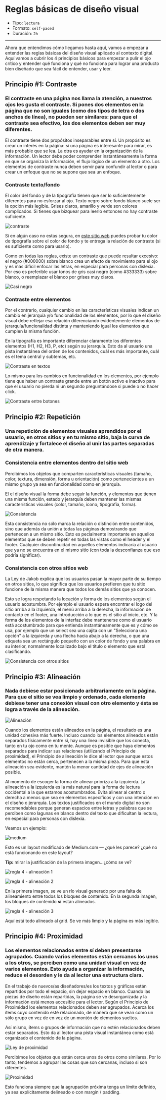 # Reglas básicas de diseño visual

- Tipo: `lectura`
- Formato: `self-paced`
- Duración: `2h`

***

Ahora que entendimos cómo llegamos hasta aquí, vamos a empezar a entender las reglas básicas del diseño visual aplicado al contexto digital. Aquí vamos a cubrir los 4 principios básicos para empezar a pulir el ojo crítico y entender qué funciona y qué no funciona para lograr una producto bien diseñado que sea fácil de entender, usar y leer.

## Principio #1: Contraste

### El contraste en una página nos llama la atención, a nuestros ojos les gusta el contraste. Si pones dos elementos en la página que no son iguales (como dos tipos de letra o dos anchos de línea), no pueden ser similares: para que el contraste sea efectivo, los dos elementos deben ser muy diferentes.

El contraste tiene dos propósitos inseparables entre sí. Un propósito es crear un interés en la página: si una página es interesante para mirar, es más probable que se lea. La otra es ayudar en la organización de la información. Un lector debe poder comprender instantáneamente la forma en que se organiza la información, el flujo lógico de un elemento a otro. Los elementos de contraste nunca deben servir para confundir al lector o para crear un enfoque que no se supone que sea un enfoque.

### Contraste texto/fondo

El color del fondo y de la tipografía tienen que ser lo suficientemente
diferentes para no esforzar al ojo. Texto negro sobre fondo blanco suele ser la
opción más legible. Grises claros, amarillo y verde son colores complicados. Si
tienes que bizquear para leerlo entonces no hay contraste suficiente.

![contraste](https://i.ibb.co/XjkK0S9/Artboard-Copy-4.png)

Si en algún caso no estas segura, en [este sitio web](webaim.org/resources/contrastchecker) puedes probar tu color de tipografía sobre el color de fondo y te entrega la relación de contraste (si es suficiente como para usarlo).

Como en todas las reglas, existe un contraste que puede resultar excesivo: el negro (#000000) sobre blanco crea un efecto de movimiento para el ojo y es más difícil enfocar las letras, en especial para personas con dislexia. Por eso es preferible usar tonos de gris casi negro (como #333333) sobre blanco, o reemplazar el blanco por grises muy claros.

![Casi negro](https://i.ibb.co/9TwVKD4/Artboard-Copy-5.png)

### Contraste entre elementos
Por el contrario, cualquier cambio en las características visuales indican un cambio en jerarquía y/o funcionalidad de los elementos, por lo que el diseño visual debe reflejar esa relación diferenciando evidentemente elementos de jerarquía/funcionalidad distinta y manteniendo igual los elementos que cumplen la misma función.

En la tipografía es importante diferenciar claramente los diferentes elementos (H1, H2, H3, P, etc) según su jerarquía. Esto da al usuario una pista instantánea del orden de los contenidos, cuál es más importante, cuál es el tema central y subtemas, etc.

![Contraste en textos](https://i.ibb.co/5GmXPRb/Artboard.png)

Lo mismo para los cambios en funcionalidad en los elementos, por ejemplo tiene que haber un contraste grande entre un botón activo e inactivo para que el usuario no pierda ni un segundo preguntándose si puede o no hacer click.

![Contraste entre botones](https://i.ibb.co/HT5bFpW/Artboard-Copy-3.png)

## Principio #2: Repetición

### Una repetición de elementos visuales aprendidos por el usuario, en otros sitios y en tu mismo sitio, baja la curva de aprendizaje y fortalece el diseño al unir las partes separadas de otra manera.

### Consistencia entre elementos dentro del sitio web

Percibimos los objetos que comparten características visuales (tamaño, color, textura, dimensión, forma u orientación) como pertenecientes a un mismo grupo ya sea en funcionalidad como en jerarquía. 

El el diseño visual la forma debe seguir la función, y elementos que tienen una misma función, estado y jerarquía deben mantener las mismas características visuales (color, tamaño, icono, tipografía, forma).

![Consistencia](https://cdn.pbrd.co/images/HSD6eRY.png)

Esta consistencia no sólo marca la relación o distinción entre contenidos, sino que además da unión a todas las páginas demostrando que pertenecen a un mismo sitio. Esto es pecialmente importante en aquellos elementos que se deben repetir en todas las vistas como el header y el footer. Cualquier discontinuidad en aquellos elementos indicaría al usuario que ya no se encuentra en el mismo sitio (con toda la desconfianza que eso podría significar).

### Consistencia con otros sitios web

La Ley de Jakob explica que los usuarios pasan la mayor parte de su tiempo en otros sitios, lo que significa que los usuarios prefieren que tu sitio funcione de la misma manera que todos los demás sitios que ya conocen.

Esto se logra respetando la locación y forma de los elementos según el usuario acostumbra. Por ejemplo el usuario espera encontrar el logo del sitio arriba a la izquierda, el menú arriba a la derecha, la información de contacto en el footer, una introducción a lo que es el sitio al inicio, etc. Y la forma de los elementos de la interfaz debe mantenerse como el usuario está acostumbrado para que entienda instantáneamente que es y cómo se usa, por ejemplo que un select sea una cajita con un "Selecciona una opción" a la izquierda y una flecha hacia abajo a la derecha, o que una etiqueta sea un rectángulo pequeño con un color de fondo y una palabra en su interior, normalmente localizado bajo el título o elemento que está clasificando.

![Consistencia con otros sitios](https://cdn.pbrd.co/images/HSD6UdC.png)

## Principio #3: Alineación

### Nada debiese estar posicionado arbitrariamente en la página. Para que el sitio se vea limpio y ordenado, cada elemento debiese tener una conexión visual con otro elemento y ésta se logra a través de la alineación.

![Alineación](https://cdn.pbrd.co/images/HSD5KBb.png)

Cuando los elementos están alineados en la página, el resultado es una unidad cohesiva más fuerte. Incluso cuando los elementos alineados están separados físicamente entre sí, hay una línea invisible que los conecta, tanto en tu ojo como en tu mente. Aunque es posible que haya elementos separados para indicar sus relaciones (utilizando el Principio de proximidad), el Principio de alineación le dice al lector que aunque estos elementos no están cerca, pertenecen a la misma pieza. Para que esta alineación sea evidente, mantén la menor cantidad de ejes de alineación posible.

Al momento de escoger la forma de alinear prioriza a la izquierda. La alineación a la izquierda es la más natural para la forma de lectura occidental a la que estamos acostumbrados. Evita alinear al centro o derecha a menos que sea en elementos específicos y con una intención en el diseño o jerarquía. Los textos justificados en el mundo digital no son recomendables porque generan espacios entre letras y palabras que se perciben como lagunas en blanco dentro del texto que dificultan la lectura, en especial para personas con dislexia.

Veamos un ejemplo:

![medium](https://lh3.googleusercontent.com/DuhhwjtP4rV1EeeDPyBJ7ETaWW6G_HDjLtrUu2xBO5EomKceKa82vHBBSgNkncsW8MBAFiy79d6dLmevDNOoFEsxWUbn3OyIXNRoIeFQ9iOiF6OKqBCSHNojsNPIcWmNvLRcYiZ6)

Esto es un layout modificado de Medium.com — ¿qué les parece? ¿qué no está
funcionando en este layout?

**Tip:** mirar la justificación de la primera imagen…¿cómo se ve?

![regla 4 - alineación 1](https://lh5.googleusercontent.com/s-cPH27PfaEoJdPsDYiipLoaZ1bhfGMoicmnf85TZcCZTAP-3J0hPqaM_51xKZzyvxcrImMU8zKkCehFDM8DZVLPfvykcw7qxvviCL-E2cY85TD1w_dRxOcpWgECukDZ-RE_nOtH)

![regla 4 - alineación 2](https://lh6.googleusercontent.com/QBFXJsGVTruYfhSJXkbmfy_ut16chdYhYFDaRGDTR8oA2r66ccDXz2TVjMvMWyMTmRd6FiL0sUPOFnB35Ch-oiTyr8LvMv1qkRm7jQoPH9BzKCPLqV-eu3RmtYFucqDV2_2-v3cy)

En la primera imagen, se ve un río visual generado por una falta de alineamiento
entre todos los bloques de contenido. En la segunda imagen, los bloques de
contenido **sí** están alineados.

![regla 4 - alineación 3](https://lh5.googleusercontent.com/Jq7xNl2Htg3pERzKsP3LW25upa0D9YGBCMT1ni0mQQ2J0F_HNnd3feuMGRjLnTvo_Gdcan2Zo6_kyVuANd37vJ76eq0xRZSeIcJ3URhGMo5v-d4e7DPdE8GWY5Au5JKbzd7bTVql)

Aquí está todo alineado al grid. Se ve más limpio y la página es más legible.

## Principio #4: Proximidad

### Los elementos relacionados entre sí deben presentarse agrupados. Cuando varios elementos están cercanos los unos a los otros, se perciben como una unidad visual en vez de varios elementos. Esto ayuda a organizar la información, reduce el desorden y le da al lector una estructura clara.

En el trabajo de nuevos/as diseñadores/es los textos y gráficas están repartidos por todo el espacio, sin dejar espacio en blanco. Cuando las piezas de diseño están repartidas, la página se ve desorganizada y la información está menos accesible para el lector. Según el Principio de Proximidad los elementos relacionados deben ser agrupados. Acerca los ítems cuyo contenido esté relacionado, de manera que se vean como un sólo grupo en vez de en vez de un montón de elementos sueltos.

Así mismo, ítems o grupos de información que no estén relacionados deben estar separados. Esto da al lector una pista visual instantánea como está organizado el contenido de la página.

![Ley de proximidad](https://i.ibb.co/Bf73wgp/1-CAUr4-Sp-Pf-Pf3-Lz-NWt-XT2w.png)

Percibimos los objetos que están cerca unos de otros como similares. Por lo tanto, tendemos a agrupar las cosas que son cercanas, incluso si son diferentes.

![Proximidad](https://i.ibb.co/9GvMKs7/Proximity.png)

Esto funciona siempre que la agrupación próxima tenga un límite definido, ya sea explícitamente delineado o con margin / padding.



